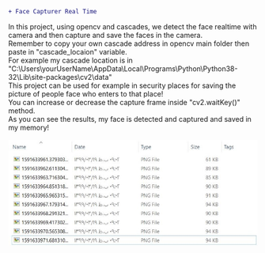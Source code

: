 ```diff
+ Face Capturer Real Time
```
In this project, using opencv and cascades, we detect the face realtime with camera and then capture and save the faces in the camera.</br>
Remember to copy your own cascade address in opencv main folder then paste in "cascade_locaion" variable.</br> 
For example my cascade location is in "C:\Users\yourUserName\AppData\Local\Programs\Python\Python38-32\Lib\site-packages\cv2\data"</br>
This project can be used for example in security places for saving the picture of people face who enters to that place!</br>
You can increase or decrease the capture frame inside "cv2.waitKey()" method.</br>
As you can see the results, my face is detected and captured and saved in my memory!</br></br>
![](result.JPG)
